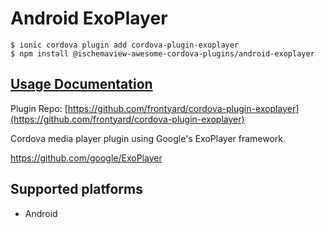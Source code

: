 # Android ExoPlayer

```
$ ionic cordova plugin add cordova-plugin-exoplayer
$ npm install @ischemaview-awesome-cordova-plugins/android-exoplayer
```

## [Usage Documentation](https://danielsogl.gitbook.io/awesome-cordova-plugins/plugins/android-exoplayer/)

Plugin Repo: [https://github.com/frontyard/cordova-plugin-exoplayer](https://github.com/frontyard/cordova-plugin-exoplayer)

Cordova media player plugin using Google's ExoPlayer framework.

https://github.com/google/ExoPlayer

## Supported platforms

- Android
  


